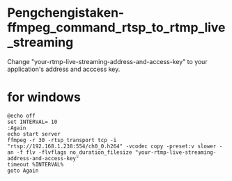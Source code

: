 # Pengchengistaken-ffmpeg_command_rtsp_to_rtmp_live_streaming
Change "your-rtmp-live-streaming-address-and-access-key" to your application's address and acccess key.

# for windows
```
@echo off  
set INTERVAL= 10
:Again
echo start server
ffmpeg -r 30 -rtsp_transport tcp -i "rtsp://192.168.1.238:554/ch0_0.h264" -vcodec copy -preset:v slower -an -f flv -flvflags no_duration_filesize "your-rtmp-live-streaming-address-and-access-key"
timeout %INTERVAL%
goto Again
```
